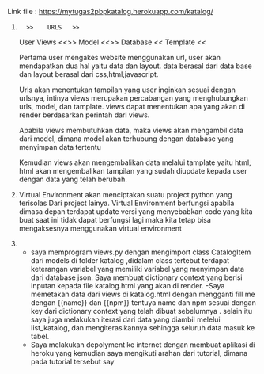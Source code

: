 
Link file :
https://mytugas2pbpkatalog.herokuapp.com/katalog/


1. 	     >>    URLS   >> 
	User 		         Views <<>> Model <<>> Database
	     << Template <<

	
	Pertama user mengakes website menggunakan url, user akan mendapatkan dua hal yaitu data dan layout.
	data berasal dari data base dan layout berasal dari css,html,javascript.
	
	Urls akan menentukan tampilan yang user inginkan sesuai dengan urlsnya, intinya views merupakan percabangan 
       yang menghubungkan urls, model, dan tamplate. views dapat menentukan apa yang akan di render berdasarkan perintah 
       dari views.

	Apabila views membutuhkan data, maka views akan mengambil data dari model, dimana model akan terhubung dengan database
       yang menyimpan data tertentu 

	Kemudian views akan mengembalikan data melalui tamplate yaitu html, html akan mengembalikan tampilan yang sudah diupdate
       kepada user dengan data yang telah berubah.


2. Virtual Environment akan menciptakan suatu project python yang terisolas
   Dari project lainya. Virtual Environment berfungsi apabila dimasa depan terdapat
   update versi yang menyebabkan code yang kita buat saat ini tidak dapat berfungsi lagi
   maka kita tetap bisa mengaksesnya menggunakan virtual environment
3. - saya memprogram views.py dengan mengimport class CatalogItem dari models di folder katalog
     ,didalam class tertebut terdapat keterangan variabel yang memiliki variabel yang menyimpan data
     dari database json. Saya membuat dictionary context yang berisi inputan kepada file
     katalog.html yang akan di render.
    -Saya memetakan data dari views di katalog.html dengan mengganti fill me dengan {{name}} dan {{npm}}
     tentuya name dan npm sesuai dengan key dari dictionary context yang telah dibuat sebelumnya
     . selain itu saya juga melakukan iterasi dari data yang diambil melelui list_katalog, dan mengiterasikannya
     sehingga seluruh data masuk ke tabel.
    - Saya melakukan depolyment ke internet dengan membuat aplikasi di heroku yang kemudian saya mengikuti
     arahan dari tutorial, dimana pada tutorial tersebut say
